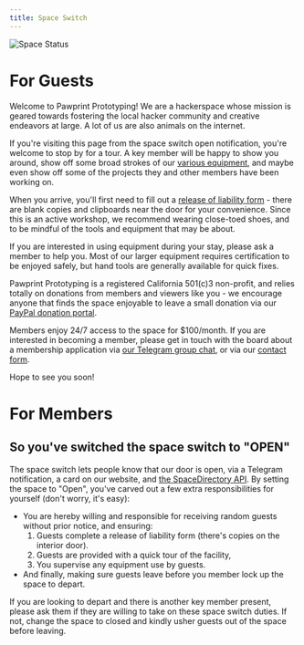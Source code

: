 ```yaml
---
title: Space Switch
---
```


![Space Status](https://spaceapistatusimage.hosted.quelltext.eu/status?url=https%3A%2F%2Fmembers.pawprintprototyping.org%2Fapi%2Fspacedirectory%2F)

# For Guests

Welcome to Pawprint Prototyping!  We are a hackerspace whose mission is geared towards fostering the local hacker community and 
creative endeavors at large. A lot of us are also animals on the internet.

If you're visiting this page from the space switch open notification, you're welcome to
stop by for a tour.  A key member will be happy to show you around, show off some broad strokes of our [various equipment](/tools),
and maybe even show off some of the projects they and other members have been working on.

When you arrive, you'll first need to fill out a [release of liability form](https://docs.google.com/document/d/e/2PACX-1vQ3HDlIvuOpgoIlVgrtS9o0Wd8RvYXV3MT0XZ0XTQ3-w0Rt_fpUfAGaB0LUi5SKyPCDNow-krfiRk1G/pub) - there 
are blank copies and clipboards near the door for your convenience.  Since this is an active workshop, we recommend wearing
close-toed shoes, and to be mindful of the tools and equipment that may be about.

If you are interested in using equipment during your stay, please ask a member to help you.  Most of our larger equipment requires
certification to be enjoyed safely, but hand tools are generally available for quick fixes.

Pawprint Prototyping is a registered California 501(c)3 non-profit, and relies totally on donations from members and viewers like 
you - we encourage anyone that finds the space enjoyable to leave a small donation via our [PayPal donation portal](https://www.paypal.com/donate/?hosted_button_id=KHRVZ4QL8BGF8&source=qr).

Members enjoy 24/7 access to the space for $100/month.  If you are interested in becoming a member, please get in touch with the
board about a membership application via [our Telegram group chat](https://t.me/+06eI4qQVzXJjYzAx), or via our [contact form](https://pawprintprototyping.org/contact/).

Hope to see you soon!


# For Members
## So you've switched the space switch to "OPEN"

The space switch lets people know that our door is open, via a Telegram notification, a card on our website, and [the SpaceDirectory API](https://members.pawprintprototyping.org/api/spacedirectory/).
By setting the space to "Open", you've carved out a few extra responsibilities for yourself (don't worry, it's easy):

* You are hereby willing and responsible for receiving random guests without prior notice, and ensuring:
  1. Guests complete a release of liability form (there's copies on the interior door).
  2. Guests are provided with a quick tour of the facility,
  3. You supervise any equipment use by guests.
* And finally, making sure guests leave before you member lock up the space to depart.

If you are looking to depart and there is another key member present, please ask them if they are willing to take on
these space switch duties.  If not, change the space to closed and kindly usher guests out of the space before leaving.
